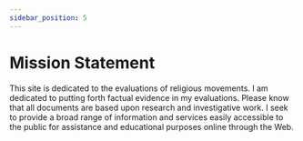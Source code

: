 ```yaml
---
sidebar_position: 5
---
```


# Mission Statement

This site is dedicated to the evaluations of religious movements. I am dedicated to putting forth factual evidence in my evaluations. Please know that all documents are based upon research and investigative work. I seek to provide a broad range of information and services easily accessible to the public for assistance and educational purposes online through the Web.
